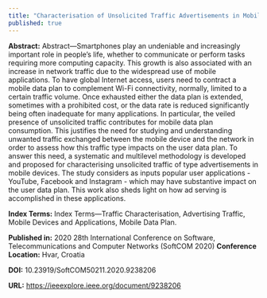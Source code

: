 ```yaml
---
title: "Characterisation of Unsolicited Traffic Advertisements in Mobile Devices"
published: true
---
```


**Abstract:** Abstract—Smartphones play an undeniable and increasingly important role in people’s life, whether to communicate or perform tasks requiring more computing capacity. This growth is also associated with an increase in network traffic due to the widespread use of mobile applications. To have global Internet access, users need to contract a mobile data plan to complement Wi-Fi connectivity, normally, limited to a certain traffic volume. Once exhausted either the data plan is extended, sometimes with a prohibited cost, or the data rate is reduced significantly being often inadequate for many applications. In particular, the veiled presence of unsolicited traffic contributes for mobile data plan consumption. This justifies the need for studying and understanding unwanted traffic exchanged between the mobile device and the network in order to assess how this traffic type impacts on the user data plan. To answer this need, a systematic and multilevel methodology is developed and proposed for characterising unsolicited traffic of type advertisements in mobile devices. The study considers as inputs popular user applications - YouTube, Facebook and Instagram - which may have substantive impact on the user data plan. This work also sheds light on how ad serving is accomplished in these applications.

**Index Terms:** Index Terms—Traffic Characterisation, Advertising Traffic, Mobile Devices and Applications, Mobile Data Plan.

**Published in:** 2020 28th International Conference on Software, Telecommunications and Computer Networks (SoftCOM 2020) 
**Conference Location:** Hvar, Croatia

**DOI:** 10.23919/SoftCOM50211.2020.9238206

**URL:** <https://ieeexplore.ieee.org/document/9238206>